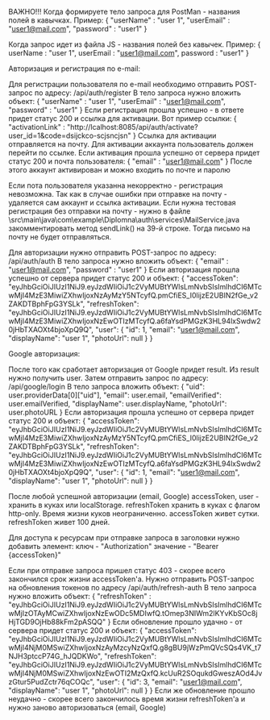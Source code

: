 ВАЖНО!!! Когда формируете тело запроса для PostMan - названия полей в кавычках.
Пример:
{
    "userName" : "user 1",
    "userEmail" : "user1@mail.com",
    "password" : "user1"
}

Когда запрос идет из файла JS - названия полей без кавычек.
Пример:
{
    userName : "user 1",
    userEmail : "user1@mail.com",
    password : "user1"
}




Авторизация и регистрация по e-mail:

Для регистрации пользователя по e-mail необходимо отправить POST-запрос
по адресу: /api/auth/register
В тело запроса нужно вложить объект:
{
    "userName" : "user 1",
    "userEmail" : "user1@mail.com",
    "password" : "user1"
}
Если регистрация прошла успешно - в ответе придет статус 200 и ссылка для активации.
Вот пример ссылки:
{
    "activationLink" : "http://lcalhost:8085/api/auth/activate?user_id=1&code=dsijckco-scjsncjsn"
}
Ссылка для активации отправляется на почту.
Для активации аккаунта пользователь должен перейти по ссылке. Если активация прошла успешно
от сервера придет статус 200 и почта пользователя:
{
    "email" : "user1@mail.com"
}
После этого аккаунт активирован и можно входить по почте и паролю

Если пота пользователя указанна некорректно - регистрация невозможна. Так как
в случае ошибки при отправке на почту - удаляется сам аккаунт и ссылка активации.
Если нужна тестовая регистрация без отправки на почту - нужно в файле
\src\main\java\com\example\Diplomna\auth\services\MailService.java закомментировать метод 
sendLink() на 39-й строке. Тогда письмо на почту не будет отправляться.

Для авторизации нужно отправить POST-запрос по адресу:
/api/auth/auth
В тело запроса нужно вложить объект:
{
    "email" : "user1@mail.com",
    "password" : "user1"
}
Если авторизация прошла успешно от сервера придет статус 200 и объект:
{
    "accessToken": "eyJhbGciOiJIUzI1NiJ9.eyJzdWIiOiJ1c2VyMUBtYWlsLmNvbSIsImlhdCI6MTcwMjI4MzE3MiwiZXhwIjoxNzAyMzY5NTcyfQ.pmCfiES_I0lijzE2UBIN2fGe_v2ZAKDTBphFpG3YSLk",
    "refreshToken": "eyJhbGciOiJIUzI1NiJ9.eyJzdWIiOiJ1c2VyMUBtYWlsLmNvbSIsImlhdCI6MTcwMjI4MzE3MiwiZXhwIjoxNzEwOTIzMTcyfQ.a6faYsdPMGzK3HL94lxSwdw20jHbTXAOXt4bjoXpQ9Q",
    "user": {
        "id": 1,
        "email": "user1@mail.com",
        "displayName": "user 1",
        "photoUrl": null
    }
}




Google авторизация:

После того как сработает авторизация от Google придет result. Из result нужно получить user.
Затем отправить запрос по адресу:
/api/google/login
В тело запроса вложить объект:
{
	"uid": user.providerData[0]["uid"],
        "email": user.email,
        "emailVerified": user.emailVerified,
        "displayName": user.displayName,
        "photoUrl": user.photoURL
}
Если авторизация прошла успешно от сервера придет статус 200 и объект:
{
    "accessToken": "eyJhbGciOiJIUzI1NiJ9.eyJzdWIiOiJ1c2VyMUBtYWlsLmNvbSIsImlhdCI6MTcwMjI4MzE3MiwiZXhwIjoxNzAyMzY5NTcyfQ.pmCfiES_I0lijzE2UBIN2fGe_v2ZAKDTBphFpG3YSLk",
    "refreshToken": "eyJhbGciOiJIUzI1NiJ9.eyJzdWIiOiJ1c2VyMUBtYWlsLmNvbSIsImlhdCI6MTcwMjI4MzE3MiwiZXhwIjoxNzEwOTIzMTcyfQ.a6faYsdPMGzK3HL94lxSwdw20jHbTXAOXt4bjoXpQ9Q",
    "user": {
        "id": 1,
        "email": "user1@mail.com",
        "displayName": "user 1",
        "photoUrl": null
    }
}



После любой успешной авторизации (email, Google) accessToken, user - хранить в куках или localStorage.
refreshToken хранить в куках с флагом http-only.
Время жизни куков неограниченно.
accessToken живет сутки.
refreshToken живет 100 дней.


Для доступа к ресурсам при отправке запроса в заголовки нужно добавить элемент:
ключ - "Authorization"
значение - "Bearer {accessToken}"

Если при отправке запроса пришел статус 403 - скорее всего закончился срок жизни accessToken'а.
Нужно отправить POST-запрос на обновления токенов по адресу
/api/auth/refresh-auth
В тело запроса нужно вложить объект:
{
    "refreshToken" : "eyJhbGciOiJIUzI1NiJ9.eyJzdWIiOiJ1c2VyMUBtYWlsLmNvbSIsImlhdCI6MTcwMjIzOTAyMCwiZXhwIjoxNzEwODc5MDIwfQ.tOmep3NIWm2lKYvKbSOc8jHjTGD9OjHb88kFm2pASQQ"
}
Если обновление прошло удачно - от сервера придет статус 200 и объект:
{
    "accessToken": "eyJhbGciOiJIUzI1NiJ9.eyJzdWIiOiJ1c2VyMUBtYWlsLmNvbSIsImlhdCI6MTcwMjI4NjM0MSwiZXhwIjoxNzAyMzcyNzQxfQ.g8gBU9jWzPmQVcSQs4VK_t7NJH3ptccP74G_hJQDKWo",
    "refreshToken": "eyJhbGciOiJIUzI1NiJ9.eyJzdWIiOiJ1c2VyMUBtYWlsLmNvbSIsImlhdCI6MTcwMjI4NjM0MSwiZXhwIjoxNzEwOTI2MzQxfQ.kcUuR2SOqukdGweszAOd4JvzGtur5PudZctr76qCOQc",
    "user": {
        "id": 3,
        "email": "user1@mail.com",
        "displayName": "user 1",
        "photoUrl": null
    }
}
Если же обновление прошло неудачно - скорее всего закончилось время жизни refreshToken'а и нужно заново авторизоваться (email, Google)